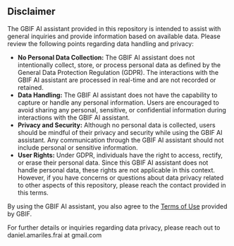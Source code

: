 ## Disclaimer

The GBIF AI assistant provided in this repository is intended to assist with general inquiries and provide information based on available data. Please review the following points regarding data handling and privacy:

- **No Personal Data Collection:** The GBIF AI assistant does not intentionally collect, store, or process personal data as defined by the General Data Protection Regulation (GDPR). The interactions with the GBIF AI assistant are processed in real-time and are not recorded or retained.
- **Data Handling:** The GBIF AI assistant does not have the capability to capture or handle any personal information. Users are encouraged to avoid sharing any personal, sensitive, or confidential information during interactions with the GBIF AI assistant.
- **Privacy and Security:** Although no personal data is collected, users should be mindful of their privacy and security while using the GBIF AI assistant. Any communication through the GBIF AI assistant should not include personal or sensitive information.
- **User Rights:** Under GDPR, individuals have the right to access, rectify, or erase their personal data. Since this GBIF AI assistant does not handle personal data, these rights are not applicable in this context. However, if you have concerns or questions about data privacy related to other aspects of this repository, please reach the contact provided in this terms.

By using the GBIF AI assistant, you also agree to the [Terms of Use](https://www.gbif.org/terms) provided by GBIF.

For further details or inquiries regarding data privacy, please reach out to daniel.amariles.frai at gmail.com